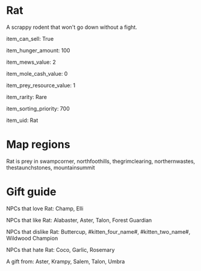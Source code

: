 # Rat

A scrappy rodent that won't go down without a fight.

item_can_sell: True

item_hunger_amount: 100

item_mews_value: 2

item_mole_cash_value: 0

item_prey_resource_value: 1

item_rarity: Rare

item_sorting_priority: 700

item_uid: Rat

# Map regions

Rat is prey in swampcorner, northfoothills, thegrimclearing, northernwastes, thestaunchstones, mountainsummit

# Gift guide

NPCs that love Rat: Champ, Elli

NPCs that like Rat: Alabaster, Aster, Talon, Forest Guardian

NPCs that dislike Rat: Buttercup, #kitten_four_name#, #kitten_two_name#, Wildwood Champion

NPCs that hate Rat: Coco, Garlic, Rosemary

A gift from: Aster, Krampy, Salem, Talon, Umbra
